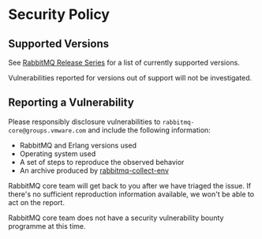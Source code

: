# Security Policy

## Supported Versions

See [RabbitMQ Release Series](https://www.rabbitmq.com/versions.html) for a list of currently supported
versions.

Vulnerabilities reported for versions out of support will not be investigated.


## Reporting a Vulnerability

Please responsibly disclosure vulnerabilities to `rabbitmq-core@groups.vmware.com` and include the following information:

 * RabbitMQ and Erlang versions used
 * Operating system used
 * A set of steps to reproduce the observed behavior
 * An archive produced by [rabbitmq-collect-env](https://github.com/rabbitmq/support-tools/blob/main/scripts/rabbitmq-collect-env)

 RabbitMQ core team will get back to you after we have triaged the issue. If there's no sufficient reproduction
 information available, we won't be able to act on the report.

 RabbitMQ core team does not have a security vulnerability bounty programme at this time.

